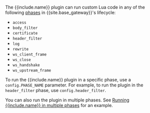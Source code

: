 The {{include.name}} plugin can run custom Lua code in any of the following [phases](/gateway/entities/plugin/#plugin-contexts) in {{site.base_gateway}}'s lifecycle:
* `access`
* `body_filter`
* `certificate`
* `header_filter`
* `log`
* `rewrite`
* `ws_client_frame`
* `ws_close`
* `ws_handshake`
* `ws_upstream_frame`

To run the {{include.name}} plugin in a specific phase, use a `config.PHASE_NAME` parameter.
For example, to run the plugin in the `header_filter` phase, use `config.header_filter`. 

You can also run the plugin in multiple phases. See [Running {{include.name}} in multiple phases](./examples/run-in-multiple-phases/) for an example.